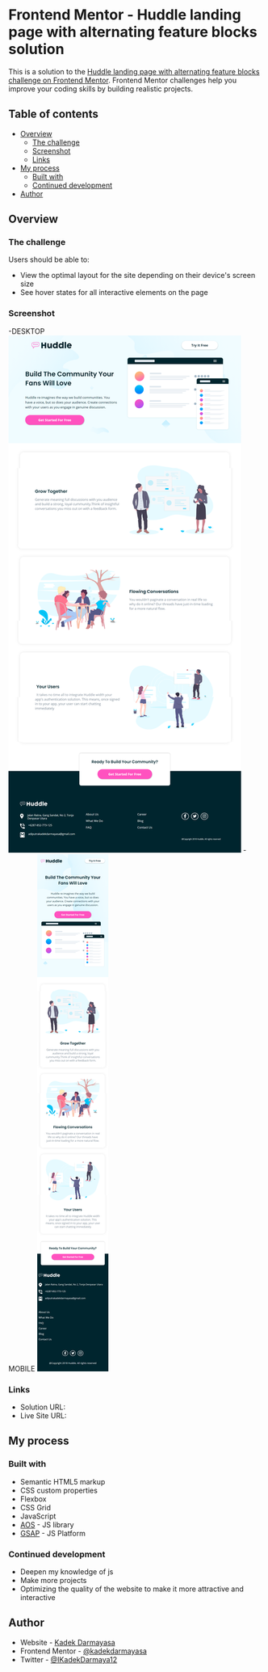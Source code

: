 # Frontend Mentor - Huddle landing page with alternating feature blocks solution

This is a solution to the [Huddle landing page with alternating feature blocks challenge on Frontend Mentor](https://www.frontendmentor.io/challenges/huddle-landing-page-with-alternating-feature-blocks-5ca5f5981e82137ec91a5100). Frontend Mentor challenges help you improve your coding skills by building realistic projects.

## Table of contents

- [Overview](#overview)
  - [The challenge](#the-challenge)
  - [Screenshot](#screenshot)
  - [Links](#links)
- [My process](#my-process)
  - [Built with](#built-with)
  - [Continued development](#continued-development)
- [Author](#author)

## Overview

### The challenge

Users should be able to:

- View the optimal layout for the site depending on their device's screen size
- See hover states for all interactive elements on the page

### Screenshot

-DESKTOP
![](images/desktop-riview.png)
-MOBILE
![](images/mobile-riview.png)

### Links

- Solution URL:[](https://github.com/kadekdarmayasa/huddle-landing-page)
- Live Site URL: [](https://kadekdarmayasa.github.io/huddle-landing-page/)

## My process

### Built with

- Semantic HTML5 markup
- CSS custom properties
- Flexbox
- CSS Grid
- JavaScript
- [AOS](https://michalsnik.github.io/aos/) - JS library
- [GSAP](https://greensock.com/gsap/) - JS Platform

### Continued development

- Deepen my knowledge of js
- Make more projects
- Optimizing the quality of the website to make it more attractive and interactive

## Author

- Website - [Kadek Darmayasa](https://kadekdarmayasa.github.io/portfolio-bootstrap-4/)
- Frontend Mentor - [@kadekdarmayasa](https://www.frontendmentor.io/profile/kadekdarmayasa)
- Twitter - [@IKadekDarmaya12](https://www.twitter.com/IKadekDarmaya12)
